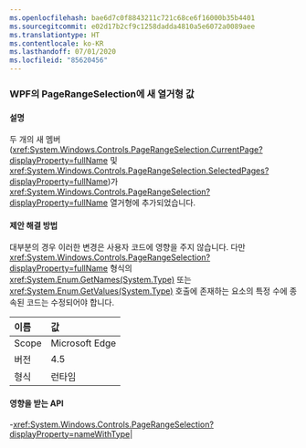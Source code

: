 ```yaml
---
ms.openlocfilehash: bae6d7c0f8843211c721c68ce6f16000b35b4401
ms.sourcegitcommit: e02d17b2cf9c1258dadda4810a5e6072a0089aee
ms.translationtype: HT
ms.contentlocale: ko-KR
ms.lasthandoff: 07/01/2020
ms.locfileid: "85620456"
---
```

### <a name="new-enum-values-in-wpfs-pagerangeselection"></a>WPF의 PageRangeSelection에 새 열거형 값

#### <a name="details"></a>설명

두 개의 새 멤버(<xref:System.Windows.Controls.PageRangeSelection.CurrentPage?displayProperty=fullName> 및 <xref:System.Windows.Controls.PageRangeSelection.SelectedPages?displayProperty=fullName>)가 <xref:System.Windows.Controls.PageRangeSelection?displayProperty=fullName> 열거형에 추가되었습니다.

#### <a name="suggestion"></a>제안 해결 방법

대부분의 경우 이러한 변경은 사용자 코드에 영향을 주지 않습니다. 다만 <xref:System.Windows.Controls.PageRangeSelection?displayProperty=fullName> 형식의 <xref:System.Enum.GetNames(System.Type)> 또는 <xref:System.Enum.GetValues(System.Type)> 호출에 존재하는 요소의 특정 수에 종속된 코드는 수정되어야 합니다.

| 이름    | 값       |
|:--------|:------------|
| Scope   |Microsoft Edge|
|버전|4.5|
|형식|런타임

#### <a name="affected-apis"></a>영향을 받는 API

-<xref:System.Windows.Controls.PageRangeSelection?displayProperty=nameWithType></li></ul>|
